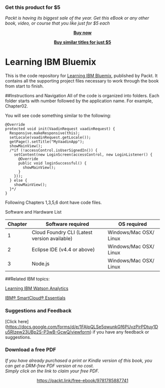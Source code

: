 
### Get this product for $5

<i>Packt is having its biggest sale of the year. Get this eBook or any other book, video, or course that you like just for $5 each</i>


<b><p align='center'>[Buy now](https://packt.link/9781785887741)</p></b>


<b><p align='center'>[Buy similar titles for just $5](https://subscription.packtpub.com/search)</p></b>


# Learning IBM Bluemix
This is the code repository for [Learning IBM Bluemix](https://www.packtpub.com/virtualization-and-cloud/learning-ibm-bluemix?utm_source=github&utm_medium=repository&utm_campaign=9781785887741), published by Packt. It contains all the supporting project files necessary to work through the book from start to finish.

##Instructions and Navigation
All of the code is organized into folders. Each folder starts with number followed by the application name. For example, Chapter02.

You will see code something similar to the following:

```
@Override
protected void init(VaadinRequest vaadinRequest) {
  Responsive.makeResponsive(this);
  setLocale(vaadinRequest.getLocale());
  getPage().setTitle("MyVaadinApp");
  showMainView();
  /*if (!accessControl.isUserSignedIn()) {
    setContent(new LoginScreen(accessControl, new LoginListener() {
      @Override
      public void loginSuccessful() {
        showMainView();
      }
    }));
  } else {
    showMainView();
  }*/
}

```
Following Chapters 1,3,5,6 dont have code files. 

Software and Hardware List

| Chapter  | Software required                           | OS required           |
| -------- | ------------------------------------------- | ----------------------|
| 1        |Cloud Foundry CLI (Latest version available) | Windows/Mac OSX/ Linux|
| 2        |Eclipse IDE (v4.4 or above)                  | Windows/Mac OSX/ Linux|
| 3        |Node.js                                      | Windows/Mac OSX/ Linux|

##Related IBM topics:

[Learning IBM Watson Analytics](https://www.packtpub.com/big-data-and-business-intelligence/learning-ibm-watson-analytics?utm_source=github&utm_campaign=9781785880773&utm_medium=repository)

[IBM® SmartCloud® Essentials](https://www.packtpub.com/virtualization-and-cloud/ibm%C2%AE-smartcloud%C2%AE-essentials?utm_source=Github&utm_medium=Repository&utm_campaign=9781782170648)


### Suggestions and Feedback
[Click here] (https://docs.google.com/forms/d/e/1FAIpQLSe5qwunkGf6PUvzPirPDtuy1Du5Rlzew23UBp2S-P3wB-GcwQ/viewform) if you have any feedback or suggestions.
### Download a free PDF

 <i>If you have already purchased a print or Kindle version of this book, you can get a DRM-free PDF version at no cost.<br>Simply click on the link to claim your free PDF.</i>
<p align="center"> <a href="https://packt.link/free-ebook/9781785887741">https://packt.link/free-ebook/9781785887741 </a> </p>